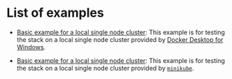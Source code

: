 # List of examples

* [Basic example for a local single node cluster](docker-desktop/):
  This example is for testing the stack on a local single node cluster
  provided by [Docker Desktop for Windows](https://docs.docker.com/desktop/kubernetes/).

* [Basic example for a local single node cluster](minikube/):
  This example is for testing the stack on a local single node cluster
  provided by [`minikube`](https://minikube.sigs.k8s.io).
